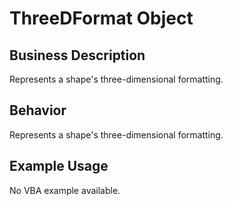 # ThreeDFormat Object

## Business Description
Represents a shape's three-dimensional formatting.

## Behavior
Represents a shape's three-dimensional formatting.

## Example Usage
No VBA example available.